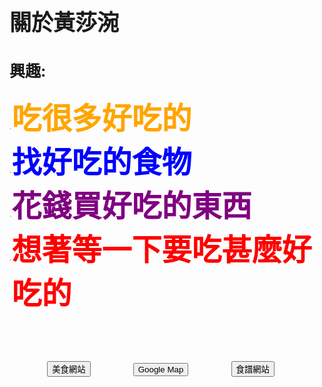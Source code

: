 <html>
<style>

  html {
            height: 100%;
        }

        body {
            background-image: url(http://s7d2.scene7.com/is/image/PetSmart/PB0101_HERO-SmallPet-Food-20160818?$sclp-banner-main_small$);
            background-repeat: no-repeat;
            background-attachment: fixed;
            background-position: center;
            background-size: cover;
        }

  div{
  front-size:3;
  color:black;
  }
  
</style>


<head>

</head>
<body background="http://s7d2.scene7.com/is/image/PetSmart/PB0101_HERO-SmallPet-Food-20160818?$sclp-banner-main_small$" percentage="30" >

<b>
<h1 style= "font-size:35px;" >
關於黃莎涴
</h1>
<h2 style= "font-size:25px;" >
興趣:
</h2>



<ol style= "font-size:2;">
<li><font size="7" color="orange">吃很多好吃的
<li><font color="blue">找好吃的食物
<li><font color="purple">花錢買好吃的東西
<li><font color="red">想著等一下要吃甚麼好吃的
<script type='text/javascript' src='https://code.jquery.com/jquery-1.9.1.min.js'></script>
<script type='text/javascript'>
 $(document).ready(function() {
     $("#button1").css("color", "white");
     $("#button1").css("background", "orange");
    $("#button2").css("color", "white");
    $("#button2").css("background", "green");
    $("#button3").css("color", "black");
    $("#button3").css("background", "yellow");
      $("#button1").mouseenter(function(){
        $("#button1").css("color", "orange");
        $("#button1").css("background", "white");
      });
       $("#button2").mouseenter(function(){
        $("#button2").css("color", "green");
        $("#button2").css("background", "white");
      });
      $("#button3").mouseenter(function(){
        $("#button3").css("color", "yellow");
        $("#button3").css("background", "black");
      });
      $("#button1").mouseout(function(){
        $("#button1").css("color", "white");
        $("#button1").css("background", "orange");
      });
       $("#button2").mouseout(function(){
        $("#button2").css("color", "white");
        $("#button2").css("background", "green");
      });
       $("#button3").mouseout(function(){
        $("#button3").css("color", "yellow");
        $("#button3").css("background", "black");
      });
      $("jump").addClass("animated bounce");
    });
  </script>
<div class="container-fluid">
  <div class="row">
    <div class="col-xs-6">
    <p>    </p>
    <p>    </p>
    <p>    </p>
    <p>    </p>
      <input type="button" id="button1" value="美食網站" onclick="window.location='https://tw.openrice.com/zh/taipei';" />
      <input type="button" id="button2" value="Google Map" onclick="window.location='https://www.google.com.tw/maps';" />
      <input type="button" id="button3" value="食譜網站" onclick="window.location='https://icook.tw/';" />
      </div>
    </div>  
  </div>
